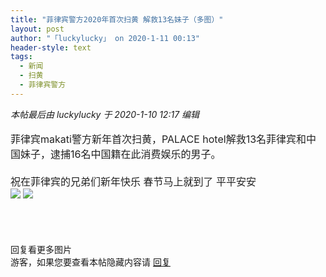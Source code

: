 ```yaml
---
title: "菲律宾警方2020年首次扫黄 解救13名妹子（多图）"
layout: post
author: "「luckylucky」 on 2020-1-11 00:13"
header-style: text
tags:
  - 新闻
  - 扫黄
  - 菲律宾警方
---
```


<head>
 <script type="text/javascript">replyreload += ',' + 5954890;</script>
</head>
<body>
 <i class="pstatus"> 本帖最后由 luckylucky 于 2020-1-10 12:17 编辑 </i>
 <br> 
 <br> 
 <font style="color:rgb(34, 34, 34)"><font face="&amp;quot;"><font style="font-size:16px">菲律宾makati警方新年首次扫黄，PALACE hotel解救13名菲律宾和中国妹子，逮捕16名中国籍在此消费娱乐的男子。<br> <br> 祝在菲律宾的兄弟们新年快乐 春节马上就到了 平平安安</font></font></font>
 <font color="#004000"><font style="font-size:16px"><br> </font></font>
 <img src="https://p6-tt.byteimg.com/img/pgc-image/debcba5f4c4347cc8ab92683e4be3595~noop_813x538.jpeg?from=post" onload="thumbImg(this)">
 <img src="https://p9-tt.byteimg.com/img/pgc-image/0453ac42d02a4cebae9edbc2bb04847a~noop_813x538.jpeg?from=post" onload="thumbImg(this)">
 <br> 
 <br> 
 <br> 
 <br> 
 <br> 回复看更多图片
 <br> 
 <div class="locked">
   游客，如果您要查看本帖隐藏内容请 
  <a href="forum.php?mod=post&amp;action=reply&amp;fid=2&amp;tid=549245" onclick="showWindow('reply', this.href)">回复</a> 
 </div>
 <br> 
 <br> 
 <br> 
 <br> 
 <br>
</body>


